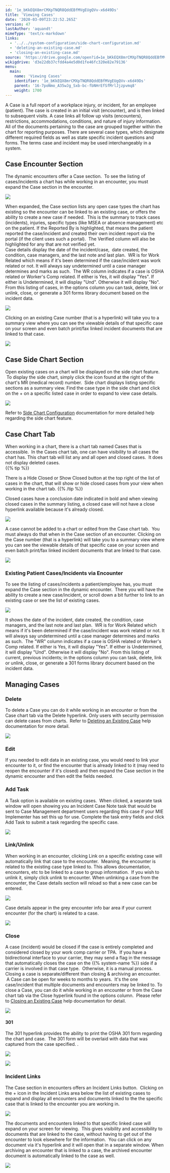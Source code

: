 ```yaml
---
id: '1e_bKkEQX8mrCMXpTNQR8QddEBfMVgEUgQVv-x6d49Ds'
title: 'Viewing Cases'
date: '2020-03-09T23:22:52.265Z'
version: 47
lastAuthor: 'aquandt'
mimeType: 'text/x-markdown'
links:
  - '../../system-configuration/side-chart-configuration.md'
  - 'deleting-an-existing-case.md'
  - 'closing-an-existing-case.md'
source: 'https://drive.google.com/open?id=1e_bKkEQX8mrCMXpTNQR8QddEBfMVgEUgQVv-x6d49Ds'
wikigdrive: 'd3e22db37cfdd4a4e5d0d1fe46fc320e82e79136'
menu:
  main:
    name: 'Viewing Cases'
    identifier: '1e_bKkEQX8mrCMXpTNQR8QddEBfMVgEUgQVv-x6d49Ds'
    parent: '16-7poNmo_A35wJg_Sxb-bc-fbNHrEfSfMrlJjzpvmq8'
    weight: 1700
---
```

A Case is a full report of a workplace injury, or incident, for an employee (patient). The case is created in an initial visit (encounter), and is then linked to subsequent visits. A case links all follow up visits (encounters), restrictions, accommodations, conditions, and nature of injury information. All of the documents pertaining to the case are grouped together within the chart for reporting purposes. There are several case types, which designate different required fields as well as state specific incident questions and forms. The terms case and incident may be used interchangeably in a system.
  
## **Case Encounter Section**  
  
The dynamic encounters offer a Case section.  To see the listing of cases/incidents a chart has while working in an encounter, you must expand the Case section in the encounter.  

  
![](../viewing-cases.assets/53634e10054f1002bb6009bf2c547b91.png)  


When expanded, the Case section lists any open case types the chart has existing so the encounter can be linked to an existing case, or offers the ability to create a new case if needed.  This is the summary to track cases (incidents), injuries, specific types (like MSEA or absence management) etc on the patient. If the Reported By is highlighted, that means the patient reported the case/incident and created their own incident report via the portal (if the client uses such a portal).  The Verified column will also be highlighted for any that are not verified yet.  
Case details display the date of the incident/case,  date created, the condition, case managers, and the last note and last plan.  WR is for Work Related which means if it's been determined if the case/incident was work related or not. It will always say undetermined until a case manager determines and marks as such.  The WR column indicates if a case is OSHA related or Worker's Comp related. If either is Yes, it will display "Yes". If either is Undetermined, it will display "Und". Otherwise it will display "No".  
From this listing of cases, in the options column you can task, delete, link or unlink, close, or generate a 301 forms library document based on the incident data.
  
![](../viewing-cases.assets/9bcb43673f8835cf64b6f6c8170ac783.png)  


Clicking on an existing Case number (that is a hyperlink) will take you to a summary view where you can see the viewable details of that specific case on your screen and even batch print/fax linked incident documents that are linked to that case.

  
![](../viewing-cases.assets/b599230185ac80742e72518d440dd7fe.png)  


  
## **Case Side Chart Section**  
  
Open existing cases on a chart will be displayed on the side chart feature.  To display the side chart, simply click the icon found at the right of the chart's MR (medical record) number.  Side chart displays listing specific sections as a summary view. Find the case type in the side chart and click on the + on a specific listed case in order to expand to view case details.

  
![](../viewing-cases.assets/b49f7d0d058a9c2ecb514b02f2fe9fa0.png)  


Refer to [Side Chart Configuration](../../system-configuration/side-chart-configuration.md) documentation for more detailed help regarding the side chart feature.
  
## **Case Chart Tab**  
  
When working in a chart, there is a chart tab named Cases that is accessible.  In the Cases chart tab, one can have visibility to all cases the chart has. This chart tab will list any and all open and closed cases.  It does not display deleted cases.  
{{% tip %}}

There is a Hide Closed or Show Closed button at the top right of the list of cases in the chart, that will show or hide closed cases from your view when working in the chart tab.
{{% /tip %}}

Closed cases have a conclusion date indicated in bold and when viewing closed cases in the summary listing, a closed case will not have a close hyperlink available because it's already closed.

  
![](../viewing-cases.assets/73f52bb13cf235f8b7f93114ff9580b5.png)  


A case cannot be added to a chart or edited from the Case chart tab.  You must always do that when in the Case section of an encounter.
Clicking on the Case number (that is a hyperlink) will take you to a summary view where you can see the viewable details of that specific case on your screen and even batch print/fax linked incident documents that are linked to that case.

  
![](../viewing-cases.assets/a39b86be35f5bd89b9fc5fd8b9602b28.png)  


  
### **Existing Patient Cases/Incidents via Encounter**  

To see the listing of cases/incidents a patient/employee has, you must expand the Case section in the dynamic encounter.  There you will have the ability to create a new case/incident, or scroll down a bit further to link to an existing case or see the list of existing cases.  

  
![](../viewing-cases.assets/53634e10054f1002bb6009bf2c547b91.png)  


It shows the date of the incident, date created, the condition, case managers, and the last note and last plan.  WR is for Work Related which means if it's been determined if the case/incident was work related or not. It will always say undetermined until a case manager determines and marks as such.  The "WR" column indicates if a case is OSHA related or Worker's Comp related. If either is Yes, it will display "Yes". If either is Undetermined, it will display "Und". Otherwise it will display "No".
From this listing of current, previous incidents; in the options column you can task, delete, link or unlink, close, or generate a 301 forms library document based on the incident data.
  
## **Managing Cases**  

  
### **Delete**  

To delete a Case you can do it while working in an encounter or from the Case chart tab via the Delete hyperlink. Only users with security permission can delete cases from charts.  Refer to [Deleting an Existing Case](deleting-an-existing-case.md) help documentation for more detail.

  
![](../viewing-cases.assets/0fca2229c2413c2cb0e1490a52ae7383.png)  

  
### **Edit**  

If you needed to edit data in an existing case, you would need to link your encounter to it, or find the encounter that is already linked to it (may need to reopen the encounter if it's closed) and then expand the Case section in the dynamic encounter and then edit the fields needed.
  
### **Add Task**  

A Task option is available on existing cases.  When clicked, a separate task window will open showing you an Incident Case Note task that would be sent to Case Management department users regarding this case if your MIE Implementer has set this up for use. Complete the task entry fields and click Add Task to submit a task regarding the specific case.

  
![](../viewing-cases.assets/64999d360f66763dbee669817ee85f94.png)  

  
### **Link/Unlink**  

When working in an encounter, clicking Link on a specific existing case will automatically link that case to the encounter.  Meaning, the encounter is related to the existing case type linked to. This allows documentation, encounters, etc to be linked to a case to group information.  If you wish to unlink it, simply click unlink to encounter. When unlinking a case from the encounter, the Case details section will reload so that a new case can be entered.

  
![](../viewing-cases.assets/36cd7b5ea521141814cba71f599bb125.png)  


Case details appear in the grey encounter info bar area if your current encounter (for the chart) is related to a case.

  
![](../viewing-cases.assets/15c510011c98f982f981c421158b54e8.png)  

  
### **Close**  

A case (incident) would be closed if the case is entirely completed and considered closed by your work comp carrier or TPA.  If you have a bidirectional interface to your carrier, they may send a flag in the message that automatically closes the case on the {{% system-name %}} side if a carrier is involved in that case type.  Otherwise, it is a manual process.
Closing a case is separate/different than closing & archiving an encounter.  A Case can be open for weeks to months to years.  It's the one case/incident that multiple documents and encounters may be linked to.
To close a Case, you can do it while working in an encounter or from the Case chart tab via the Close hyperlink found in the options column.  Please refer to [Closing an Existing Case](closing-an-existing-case.md) help documentation for detail.

  
![](../viewing-cases.assets/dcbbb246d6927a0f17112b3413c935d0.png)  


  
#### **301**  

The 301 hyperlink provides the ability to print the OSHA 301 form regarding the chart and case.  The 301 form will be overlaid with data that was captured from the case specified.
.
  
![](../viewing-cases.assets/31159d45f42b93201e375d1a55b5fc08.png)  


  
![](../viewing-cases.assets/39a0e233e58fd543f13ae00777575be0.png)  



  
### **Incident Links**  

The Case section in encounters offers an Incident Links button.  Clicking on the + icon in the Incident Links area below the list of existing cases to expand and display all encounters and documents linked to the the specific case that is linked to the encounter you are working in.

  
![](../viewing-cases.assets/27b93c3cb2049aa96678e5ce0790ff2d.png)  


The documents and encounters linked to that specific linked case will expand on your screen for viewing.  This gives visibility and accessibility to documents that are linked to the case, without having to get out of the encounter to look elsewhere for the information.  You can click on any document via it's hyperlink and it will open that in a separate window. When archiving an encounter that is linked to a case, the archived encounter document is automatically linked to the case as well.

  
![](../viewing-cases.assets/fa26578bcc32d046f8169d5ba23cab11.png)  




